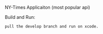 NY-Times Applicaiton (most popular api)

Build and Run:

    pull the develop branch and run on xcode.
